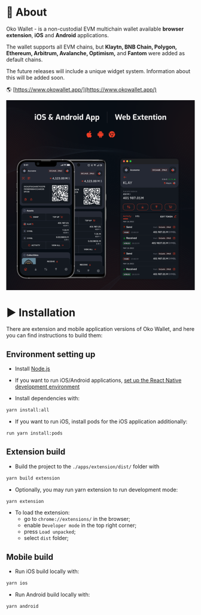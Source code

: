 # 📝  About

Oko Wallet - is a non-custodial EVM multichain wallet available **browser extension**, **iOS** and **Android** applications.

The wallet supports all EVM chains, but **Klaytn, BNB Chain, Polygon, Ethereum, Arbitrum, Avalanche, Optimism,** and **Fantom** were added as default chains.

The future releases will include a unique widget system. Information about this will be added soon.

🌎 [https://www.okowallet.app/](https://www.okowallet.app/)

![application screenshot](./docs/assets/readme-banner.png)

# ▶️  Installation

There are extension and mobile application versions of Oko Wallet, and here you can find instructions to build them:

## Environment setting up

- Install [Node.js](https://nodejs.org)

- If you want to run iOS/Android applications, [set up the React Native development environment](https://reactnative.dev/docs/environment-setup)

- Install dependencies with:
```bash
yarn install:all
```

- If you want to run iOS, install pods for the iOS application additionally:
```bash
run yarn install:pods
```

## Extension build

- Build the project to the `./apps/extension/dist/` folder with
```bash
yarn build extension
```

- Optionally, you may run yarn extension to run development mode:
```bash
yarn extension
```

- To load the extension:
	- go to `chrome://extensions/` in the browser;
	- enable `Developer mode` in the top right corner;
	- press `Load unpacked`;
	- select `dist` folder;

## Mobile build

- Run iOS build locally with:
```bash
yarn ios
```

- Run Android build locally with:
```bash
yarn android
```
